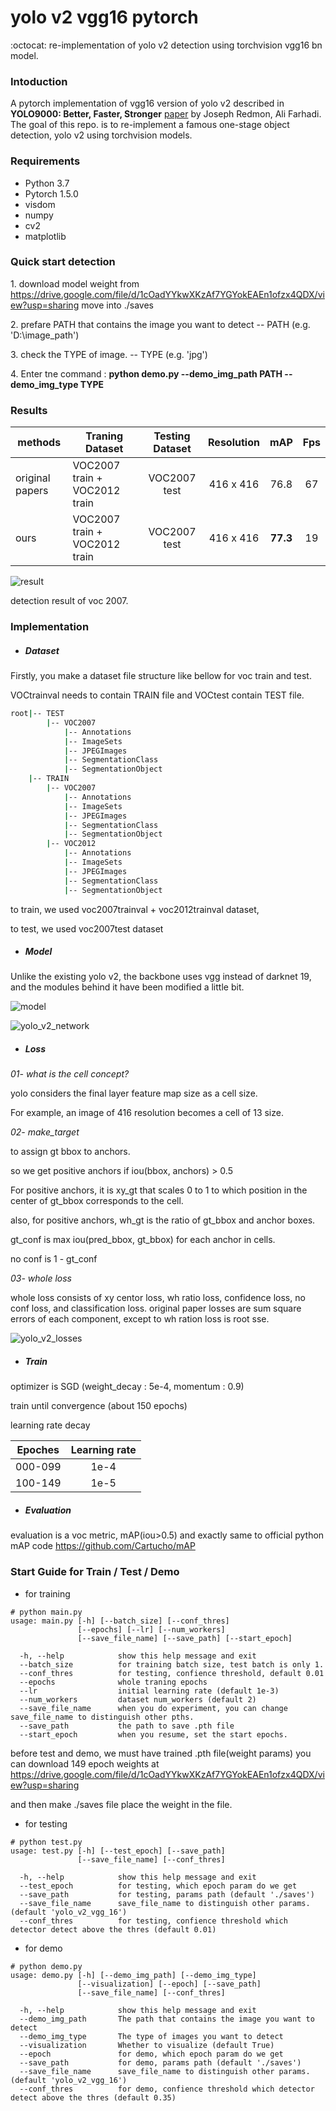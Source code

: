 # yolo v2 vgg16 pytorch

:octocat: re-implementation of yolo v2 detection using torchvision vgg16 bn model.

### Intoduction

A pytorch implementation of vgg16 version of yolo v2 described in **YOLO9000: Better, Faster, Stronger**  [paper](https://arxiv.org/abs/1612.08242) by Joseph Redmon, Ali Farhadi.
The goal of this repo. is to re-implement a famous one-stage object detection, yolo v2 using torchvision models. 

### Requirements

- Python 3.7
- Pytorch 1.5.0
- visdom
- numpy 
- cv2
- matplotlib

### Quick start detection 

1\. download model weight from https://drive.google.com/file/d/1cOadYYkwXKzAf7YGYokEAEn1ofzx4QDX/view?usp=sharing move into ./saves

2\. prefare PATH that contains the image you want to detect  -- PATH (e.g. 'D:\image_path')

3\. check the TYPE of image.  -- TYPE (e.g. 'jpg')

4\. Enter tne command : **python demo.py --demo_img_path PATH --demo_img_type TYPE**

### Results

|methods        | Traning Dataset              | Testing Dataset | Resolution | mAP     | Fps |
|---------------|------------------------------|:---------------:|:----------:|:-------:|:---:|
|original papers| VOC2007 train + VOC2012 train|   VOC2007 test  |  416 x 416 |   76.8  | 67  |
|ours           | VOC2007 train + VOC2012 train|   VOC2007 test  |  416 x 416 | **77.3**| 19  |

![result](https://user-images.githubusercontent.com/18729104/87284497-65c99300-c531-11ea-881d-e4ab1917b49a.gif)

detection result of voc 2007. 

### Implementation

- ##### Dataset

Firstly, you make a dataset file structure like bellow for voc train and test.

VOCtrainval needs to contain TRAIN file and VOCtest contain TEST file.  
```bash
root|-- TEST
        |-- VOC2007
            |-- Annotations
            |-- ImageSets
            |-- JPEGImages
            |-- SegmentationClass
            |-- SegmentationObject
    |-- TRAIN
        |-- VOC2007
            |-- Annotations
            |-- ImageSets
            |-- JPEGImages
            |-- SegmentationClass
            |-- SegmentationObject
        |-- VOC2012
            |-- Annotations
            |-- ImageSets
            |-- JPEGImages
            |-- SegmentationClass
            |-- SegmentationObject
```
to train, we used voc2007trainval + voc2012trainval dataset,

to test, we used voc2007test dataset

- ##### Model

Unlike the existing yolo v2, the backbone uses vgg instead of darknet 19, and the modules behind it have been modified a little bit.

![model](https://user-images.githubusercontent.com/18729104/87281786-8a703b80-c52e-11ea-9f1f-3bb1d3d23a58.JPG)

![yolo_v2_network](https://user-images.githubusercontent.com/18729104/88192344-6079f000-cc77-11ea-8b2a-7436d72daedc.png)

- ##### Loss

*01- what is the cell concept?*

yolo considers the final layer feature map size as a cell size. 

For example, an image of 416 resolution becomes a cell of 13 size.

*02- make_target*

to assign gt bbox to anchors. 

so we get positive anchors if iou(bbox, anchors) > 0.5

For positive anchors, it is xy_gt that scales 0 to 1 to which position in the center of gt_bbox corresponds to the cell.

also, for positive anchors, wh_gt is the ratio of gt_bbox and anchor boxes.

gt_conf is max iou(pred_bbox, gt_bbox) for each anchor in cells. 

no conf is 1 - gt_conf 

*03- whole loss*

whole loss consists of xy centor loss, wh ratio loss, confidence loss, no conf loss, and classification loss.
original paper losses are sum square errors of each component, except to wh ration loss is root sse. 

![yolo_v2_losses](https://user-images.githubusercontent.com/18729104/87280599-4af51f80-c52d-11ea-86c7-f4dc8786f827.JPG)

- ##### Train

optimizer is SGD (weight_decay : 5e-4, momentum : 0.9)

train until convergence (about 150 epochs)

learning rate decay

|        Epoches       | Learning rate |
|----------------------|:-------------:|
|         000-099      |      1e-4     |
|         100-149      |      1e-5     |

- ##### Evaluation

evaluation is a voc metric, mAP(iou>0.5) and exactly same to official python mAP code https://github.com/Cartucho/mAP

### Start Guide for Train / Test / Demo

- for training

```
# python main.py 
usage: main.py [-h] [--batch_size] [--conf_thres] 
               [--epochs] [--lr] [--num_workers]
               [--save_file_name] [--save_path] [--start_epoch]

  -h, --help            show this help message and exit
  --batch_size          for training batch size, test batch is only 1.
  --conf_thres          for testing, confience threshold, default 0.01 
  --epochs              whole traning epochs 
  --lr                  initial learning rate (default 1e-3) 
  --num_workers         dataset num_workers (default 2)
  --save_file_name      when you do experiment, you can change save_file_name to distinguish other pths.
  --save_path           the path to save .pth file
  --start_epoch         when you resume, set the start epochs. 
```

before test and demo, we must have trained .pth file(weight params) you can download 149 epoch weights
at https://drive.google.com/file/d/1cOadYYkwXKzAf7YGYokEAEn1ofzx4QDX/view?usp=sharing

and then make ./saves file place the weight in the file.

- for testing

```
# python test.py 
usage: test.py [-h] [--test_epoch] [--save_path] 
               [--save_file_name] [--conf_thres]

  -h, --help            show this help message and exit
  --test_epoch          for testing, which epoch param do we get
  --save_path           for testing, params path (default './saves') 
  --save_file_name      save_file_name to distinguish other params. (default 'yolo_v2_vgg_16')
  --conf_thres          for testing, confience threshold which detector detect above the thres (default 0.01) 
```

- for demo

```
# python demo.py 
usage: demo.py [-h] [--demo_img_path] [--demo_img_type] 
               [--visualization] [--epoch] [--save_path]
               [--save_file_name] [--conf_thres]

  -h, --help            show this help message and exit
  --demo_img_path       The path that contains the image you want to detect
  --demo_img_type       The type of images you want to detect
  --visualization       Whether to visualize (default True)
  --epoch               for demo, which epoch param do we get
  --save_path           for demo, params path (default './saves') 
  --save_file_name      save_file_name to distinguish other params. (default 'yolo_v2_vgg_16')
  --conf_thres          for demo, confience threshold which detector detect above the thres (default 0.35) 
```
